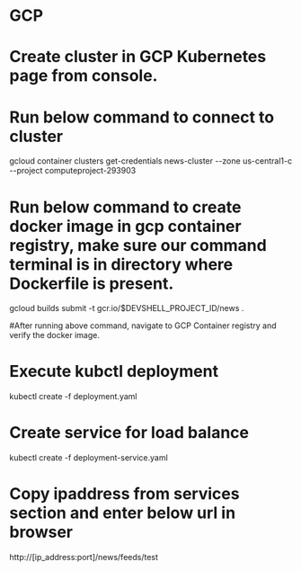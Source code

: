 # GCP

# Create cluster in GCP Kubernetes page from console.

# Run below command to connect to cluster
gcloud container clusters get-credentials news-cluster --zone us-central1-c --project computeproject-293903

# Run below command to create docker image in gcp container registry, make sure our command terminal is in directory where Dockerfile is present.
gcloud builds submit -t gcr.io/$DEVSHELL_PROJECT_ID/news . 

#After running above command, navigate to GCP Container registry and verify the docker image.

# Execute kubctl deployment
kubectl create -f deployment.yaml

# Create service for load balance
kubectl create -f deployment-service.yaml

# Copy ipaddress from services section and enter below url in browser
http://[ip_address:port]/news/feeds/test